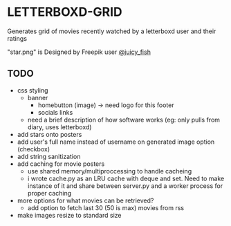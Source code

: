 # LETTERBOXD-GRID

Generates grid of movies recently watched by a letterboxd user and their ratings

"star.png" is Designed by Freepik user [@juicy_fish](https://www.freepik.com/author/juicy-fish)

## TODO
- css styling
    - banner
        - homebutton (image) -> need logo for this
    footer
        - socials links
    - need a brief description of how software works (eg: only pulls from diary, uses letterboxd)
- add stars onto posters
- add user's full name instead of username on generated image option (checkbox)
- add string sanitization
- add caching for movie posters
    - use shared memory/multiproccessing to handle cacheing
    - i wrote cache.py as an LRU cache with deque and set. Need to make instance of it and share between server.py and a worker process for proper caching
- more options for what movies can be retrieved?
    - add option to fetch last 30 (50 is max) movies from rss
- make images resize to standard size